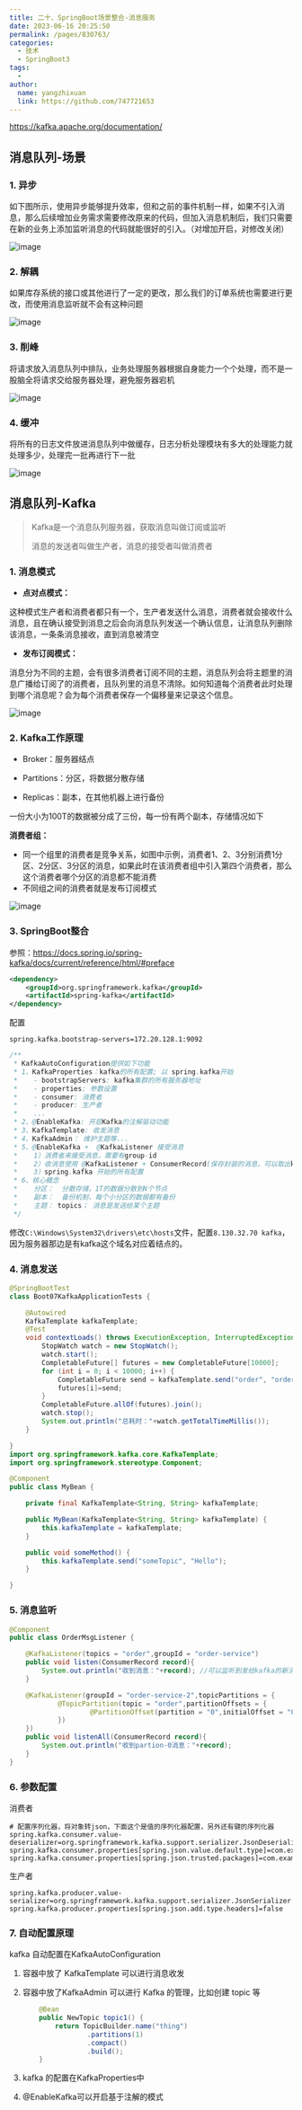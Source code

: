 ```yaml
---
title: 二十、SpringBoot场景整合-消息服务
date: 2023-06-16 20:25:50
permalink: /pages/830763/
categories:
  - 技术
  - SpringBoot3
tags:
  - 
author: 
  name: yangzhixuan
  link: https://github.com/747721653
---
```

https://kafka.apache.org/documentation/

## 消息队列-场景

### 1. 异步

如下图所示，使用异步能够提升效率，但和之前的事件机制一样，如果不引入消息，那么后续增加业务需求需要修改原来的代码，但加入消息机制后，我们只需要在新的业务上添加监听消息的代码就能很好的引入。（对增加开启，对修改关闭）

![image](https://cdn.jsdelivr.net/gh/747721653/picx-images-hosting@master/springboot/image.3x0m40txxoe.webp)



### 2. 解耦

如果库存系统的接口或其他进行了一定的更改，那么我们的订单系统也需要进行更改，而使用消息监听就不会有这种问题

![image](https://cdn.jsdelivr.net/gh/747721653/picx-images-hosting@master/springboot/image.5xcp8trf88g0.webp)





### 3. 削峰

将请求放入消息队列中排队，业务处理服务器根据自身能力一个个处理，而不是一股脑全将请求交给服务器处理，避免服务器宕机

![image](https://cdn.jsdelivr.net/gh/747721653/picx-images-hosting@master/springboot/image.5h34w0x54ps0.webp)



### 4. 缓冲

将所有的日志文件放进消息队列中做缓存，日志分析处理模块有多大的处理能力就处理多少，处理完一批再进行下一批

![image](https://cdn.jsdelivr.net/gh/747721653/picx-images-hosting@master/springboot/image.3albfb0fcmu0.webp)





## 消息队列-Kafka

> Kafka是一个消息队列服务器，获取消息叫做订阅或监听
>
> 消息的发送者叫做生产者，消息的接受者叫做消费者

### 1. 消息模式

* **点对点模式：**

这种模式生产者和消费者都只有一个，生产者发送什么消息，消费者就会接收什么消息，且在确认接受到消息之后会向消息队列发送一个确认信息，让消息队列删除该消息，一条条消息接收，直到消息被清空

* **发布订阅模式：**

消息分为不同的主题，会有很多消费者订阅不同的主题，消息队列会将主题里的消息广播给订阅了的消费者，且队列里的消息不清除。如何知道每个消费者此时处理到哪个消息呢？会为每个消费者保存一个偏移量来记录这个信息。

![image](https://cdn.jsdelivr.net/gh/747721653/picx-images-hosting@master/springboot/image.95dmsp7zxdk.webp)



### 2. Kafka工作原理

* Broker：服务器结点

* Partitions：分区，将数据分散存储

* Replicas：副本，在其他机器上进行备份

一份大小为100T的数据被分成了三份，每一份有两个副本，存储情况如下

**消费者组：**

* 同一个组里的消费者是竞争关系，如图中示例，消费者1、2、3分别消费1分区、2分区、3分区的消息，如果此时在该消费者组中引入第四个消费者，那么这个消费者哪个分区的消息都不能消费
* 不同组之间的消费者就是发布订阅模式

![image](https://cdn.jsdelivr.net/gh/747721653/picx-images-hosting@master/springboot/image.6g4uq898dy80.webp)





### 3. SpringBoot整合

参照：https://docs.spring.io/spring-kafka/docs/current/reference/html/#preface

```xml
<dependency>
    <groupId>org.springframework.kafka</groupId>
    <artifactId>spring-kafka</artifactId>
</dependency>
```



配置

```properties
spring.kafka.bootstrap-servers=172.20.128.1:9092
```

```java
/**
 * KafkaAutoConfiguration提供如下功能
 * 1、KafkaProperties：kafka的所有配置; 以 spring.kafka开始
 *    - bootstrapServers: kafka集群的所有服务器地址
 *    - properties: 参数设置
 *    - consumer: 消费者
 *    - producer: 生产者
 *    ...
 * 2、@EnableKafka: 开启Kafka的注解驱动功能
 * 3、KafkaTemplate: 收发消息
 * 4、KafkaAdmin： 维护主题等...
 * 5、@EnableKafka +  @KafkaListener 接受消息
 *    1）消费者来接受消息，需要有group-id
 *    2）收消息使用 @KafkaListener + ConsumerRecord(保存封装的消息，可以取出key、value)
 *    3）spring.kafka 开始的所有配置
 * 6、核心概念
 *    分区：  分散存储，1T的数据分散到N个节点
 *    副本：  备份机制，每个小分区的数据都有备份
 *    主题： topics； 消息是发送给某个主题
 */
```



修改`C:\Windows\System32\drivers\etc\hosts`文件，配置`8.130.32.70 kafka`，因为服务器那边是有kafka这个域名对应着结点的。

### 4. 消息发送

```java
@SpringBootTest
class Boot07KafkaApplicationTests {

    @Autowired
    KafkaTemplate kafkaTemplate;
    @Test
    void contextLoads() throws ExecutionException, InterruptedException {
        StopWatch watch = new StopWatch();
        watch.start();
        CompletableFuture[] futures = new CompletableFuture[10000];
        for (int i = 0; i < 10000; i++) {
            CompletableFuture send = kafkaTemplate.send("order", "order.create."+i, "订单创建了："+i);
            futures[i]=send;
        }
        CompletableFuture.allOf(futures).join();
        watch.stop();
        System.out.println("总耗时："+watch.getTotalTimeMillis());
    }

}
import org.springframework.kafka.core.KafkaTemplate;
import org.springframework.stereotype.Component;

@Component
public class MyBean {

    private final KafkaTemplate<String, String> kafkaTemplate;

    public MyBean(KafkaTemplate<String, String> kafkaTemplate) {
        this.kafkaTemplate = kafkaTemplate;
    }

    public void someMethod() {
        this.kafkaTemplate.send("someTopic", "Hello");
    }

}
```

### 5. 消息监听

```java
@Component
public class OrderMsgListener {

    @KafkaListener(topics = "order",groupId = "order-service")
    public void listen(ConsumerRecord record){
        System.out.println("收到消息："+record); //可以监听到发给kafka的新消息，以前的拿不到
    }

    @KafkaListener(groupId = "order-service-2",topicPartitions = {
            @TopicPartition(topic = "order",partitionOffsets = {
                    @PartitionOffset(partition = "0",initialOffset = "0")
            })
    })
    public void listenAll(ConsumerRecord record){
        System.out.println("收到partion-0消息："+record);
    }
}
```

### 6. 参数配置

消费者

```properties
# 配置序列化器，将对象转json，下面这个是值的序列化器配置，另外还有键的序列化器
spring.kafka.consumer.value-deserializer=org.springframework.kafka.support.serializer.JsonDeserializer
spring.kafka.consumer.properties[spring.json.value.default.type]=com.example.Invoice
spring.kafka.consumer.properties[spring.json.trusted.packages]=com.example.main,com.example.another
```



生产者

```properties
spring.kafka.producer.value-serializer=org.springframework.kafka.support.serializer.JsonSerializer
spring.kafka.producer.properties[spring.json.add.type.headers]=false
```

### 7. 自动配置原理

kafka 自动配置在KafkaAutoConfiguration

1. 容器中放了 KafkaTemplate 可以进行消息收发

2. 容器中放了KafkaAdmin 可以进行 Kafka 的管理，比如创建 topic 等

   ```java
       @Bean
       public NewTopic topic1() {
           return TopicBuilder.name("thing")
                   .partitions(1)
                   .compact()
                   .build();
       }
   ```

3. kafka 的配置在KafkaProperties中

4. @EnableKafka可以开启基于注解的模式